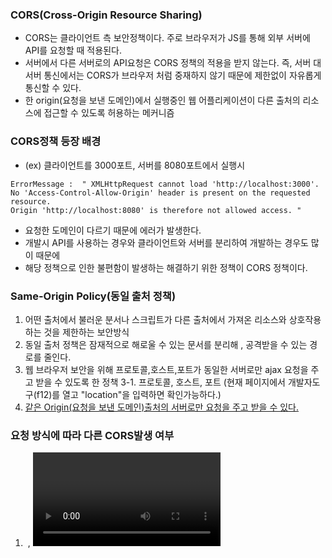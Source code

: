 ### CORS(Cross-Origin Resource Sharing)
- CORS는 클라이언트 측 보안정책이다. 주로 브라우저가 JS를 통해 외부 서버에 API를 요청할 때 적용된다.
- 서버에서 다른 서버로의 API요청은 CORS 정책의 적용을 받지 않는다.
  즉, 서버 대 서버 통신에서는 CORS가 브라우저 처럼 중재하지 않기 때문에 제한없이 자유롭게 통신할 수 있다.
- 한 origin(요청을 보낸 도메인)에서 실행중인 웹 어플리케이션이 다른 출처의 리소스에 접근할 수 있도록 허용하는 메커니즘

### CORS정책 등장 배경 
- (ex) 클라이언트를 3000포트, 서버를 8080포트에서 실행시
```
ErrorMessage :  " XMLHttpRequest cannot load 'http://localhost:3000'. No 'Access-Control-Allow-Origin' header is present on the requested resource. 
Origin 'http://localhost:8080' is therefore not allowed access. "
```
- 요청한 도메인이 다르기 때문에 에러가 발생한다.
- 개발시 API를 사용하는 경우와 클라이언트와 서버를 분리하여 개발하는 경우도 많이 때문에   
- 해당 정책으로 인한 불편함이 발생하는 해결하기 위한 정책이 CORS 정책이다.  

### Same-Origin Policy(동일 출처 정책)
1. 어떤 출처에서 불러운 분서나 스크립트가 다른 출처에서 가져온 리소스와 상호작용 하는 것을 제한하는 보안방식
2. 동일 출처 정책은 잠재적으로 해로울 수 있는 문서를 분리해 , 공격받을 수 있는 경로를 줄인다.
3. 웹 브라우저 보안을 위해 프로토콜,호스트,포트가 동일한 서버로만 ajax 요청을 주고 받을 수 있도록 한 정책
3-1. 프로토콜, 호스트, 포트 (현재 페이지에서 개발자도구(f12)를 열고 "location"을 입력하면 확인가능하다.)
4. <u>같은 Origin(요청을 보낸 도메인)출처의 서버로만 요청을 주고 받을 수 있다.</u>


### 요청 방식에 따라 다른 CORS발생 여부   
1. <img> , <video> , <script> , <link> 태그 등 (기본적으로 Cross-Origin 정책을 지원한다.)
- <link>태그의 href 에서 다른 사이트의 .css 리소스에 접근하는 것이 가능하다.
- <img>태그의 scr 에서 다른 사이트의 .png , .jpg 등의 리소스에 접근하는 것이 가능하다.
- <script>태그의 src 에서 다른 사이트의 .js 리소스에 접근하는 것이 가능
 ( type = "module" 속성은 제외)
```html
<link rel = "stylesheet" href = "..." />
<script src = "..."></script>
<img src = "..." />
```

2. XMLHttpRequest , Fetch API 스크립트 (기본적으로 Same-Origin 정책을 따른다.)
- 다른 도메인의 소스에 대해 자바스크립트 ajax 요청 API호출시
- 웹 폰트 CSS파일 내 @front-face 에서 다른 도메인의 폰트 사용시
- 자바스크립트에서의 요청은 <u>서로 다른 도메인에 대한 요청을 보안상 제한한다.</u>  
  브라우저는 기본적으로 하나의 서버 연결만 허용되도록 설정되어 있기 때문이다.


### CORS 에러 대응하기
1. 서버에서 "Access-Control-Allow-Origin" 응답 헤더 세팅하기
- 서버에서 "Access-Control-Allow-Origin" 헤더를 설정해서 요청을 수락할 출처를 명시적으로 지정 가능  
  이 헤더를 세팅하면 출처가 달라도 "https://example.com"의 리소스 요청을 허용한다.
```
'Access-Control-Allow-Origin': <origin> | *
```
- " * " 와일드카드 문자를 설정하면 출처에 상관없이 리소스에 접근 할 수 있지만 보안에 취약하다.

```
'Access-Control-Allow-Origin': https://example.com
```
- 위 와 같이 허용할 출처를 직접 세팅하는 것이 더 좋은 방법이다.

2. 프록시 서버 사용하기
- 프록시 서버를 사용하여 웹 애플리케이션에서 리소스로의 요청을 전달하면  
  웹 애플리케이션이 리소스와 동일한 출처에서 요청을 보내는 것 처럼 보이므로 CORS에러를 방지 할 수 있다.
(ex) 
- http://example.com 주소의 웹 애플리케이션이 http://api.example.com 리소스에서 데이터를 요청한다면  
  웹 애플리케이션은 직접적으로 리소르에 요청하는 대신 http://example-proxy.com 프록시 서버에 요청을 보낼 수 있다.  
  그러면 프록시 서버가 http://api.example.com 으로 요청을 전달하고, 응답을 다시 웹 애플리케이션에 반환한다.  
  이런 방식을 사용하면 http://example-proxy.com 가 요청한 것 처럼 보여 CORS에러를 방지 할 수 있다.  

  
